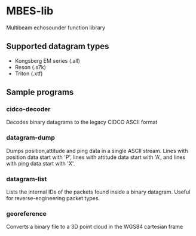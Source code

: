 # MBES-lib
Multibeam echosounder function library


## Supported datagram types
* Kongsberg EM series (.all)
* Reson (.s7k)
* Triton (.xtf)

## Sample programs

### cidco-decoder

Decodes binary datagrams to the legacy CIDCO ASCII format


### datagram-dump

Dumps position,attitude and ping data in a single ASCII stream. Lines with position data start with 'P', lines with attitude data start with 'A', and lines with ping data start with 'X'.


### datagram-list

Lists the internal IDs of the packets found inside a binary datagram. Useful for reverse-engineering packet types.


### georeference

Converts a binary file to a 3D point cloud in the WGS84 cartesian frame


